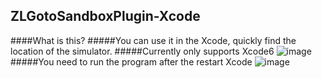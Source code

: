 ZLGotoSandboxPlugin-Xcode
------------
####What is this?
#####You can use it in the Xcode, quickly find the location of the simulator.
#####Currently only supports Xcode6
![image](https://github.com/MakeZL/ZLGotoSandboxPlugin/blob/master/1.png)
#####You need to run the program after the restart Xcode
![image](https://github.com/MakeZL/ZLGotoSandboxPlugin/blob/master/2.png)
